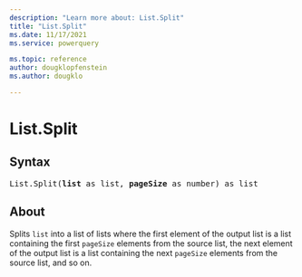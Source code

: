 ```yaml
---
description: "Learn more about: List.Split"
title: "List.Split"
ms.date: 11/17/2021
ms.service: powerquery

ms.topic: reference
author: dougklopfenstein
ms.author: dougklo

---
```

# List.Split

## Syntax

<pre>
List.Split(<b>list</b> as list, <b>pageSize</b> as number) as list
</pre>

## About

Splits `list` into a list of lists where the first element of the output list is a list containing the first `pageSize` elements from the source list, the next element of the output list is a list containing the next `pageSize` elements from the source list, and so on.
